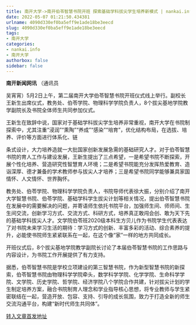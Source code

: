 ```yaml
---
title: 南开大学->南开伯苓智慧书院开班 探索基础学科拔尖学生培养新模式 | nankai.info
date: 2022-05-07 01:21:50.434381
urlname: 4090d330ef0ba5eff9e1ade18be3eecd
slug: 4090d330ef0ba5eff9e1ade18be3eecd
tags: 
- 南开大学
categories:
- nankai.info
- 南开大学
authorbox: false
sidebar: false
---
```

**南开新闻网讯** （通讯员

吴宵宵）5月2日上午，第二届南开大学伯苓智慧书院开班仪式线上举行。副校长王新生出席仪式，教务处、伯苓学院、物理科学学院负责人，8个拔尖基地学院教学副院长及书院全体师生共同参加仪式。

王新生在致辞中说，国家对于基础学科拔尖学生培养非常重视，南开大学在书院制探索中，尤其注重“浸润”“熏陶”“养成”“感染”“培育”，优化结构布局，在选拔、培养、评价等方面进行体系化、链
<!--more-->
条式设计，大力培养造就一大批国家创新发展急需的基础研究人才。对于伯苓智慧书院的育人工作与建设发展，王新生提出了三点希望，一是希望书院不断探索，开展个性化培养、营造研究性智慧育人环境；二是希望书院能充分发挥热爱教育、造诣深厚、德才兼备的学术教师参与拔尖人才培养；三是希望书院同学能够兼具家国情怀、人文情怀、世界胸怀。

教务处、伯苓学院、物理科学学院负责人，书院导师代表徐大振，分别介绍了南开大学智慧书院、伯苓学院、基础学科学生拔尖计划等相关情况，提出伯苓智慧书院在发展中的需要解决的问题，并寄语师生依托书院平台，加强师生间、师师间、生生间交流，创新学习方式、交流方式、科研方式，培养真正敢闯会创、敢为天下先的基础学科拔尖人才。文学院伯苓班2020级本科生方贝儿作为书院学生代表表达了对书院未来学习生活的期待：学习方式的创新、丰富多彩的活动、综合素养的提升，必能使书院师生紧紧联系在一起，在这个像“家”一样的地方共同成长。

开班仪式后，8个拔尖基地学院教学副院长讨论了本届伯苓智慧书院的工作思路与内容设计，为书院工作开展提供了有力支持。

据悉，伯苓智慧书院是学校立项建设的第三智慧书院，作为新型智慧书院的新探索，伯苓智慧书院由物理科学学院牵头，数学科学学院、化学学院、生命科学学院、文学院、历史学院、哲学院、经济学院八个学院合作共建，针对拔尖计划的学生制定培养方案，融合书院制育人理念和学业指导核心思想，将专业教师与学生紧密联结在一起，营造开放、包容、支持、引导的成长氛围，致力于打造全新的师生交流沟通平台，构建“新时代师生共同体”。



[转入文章首发地址](http://news.nankai.edu.cn/ywsd/system/2022/05/03/030051144.shtml)
